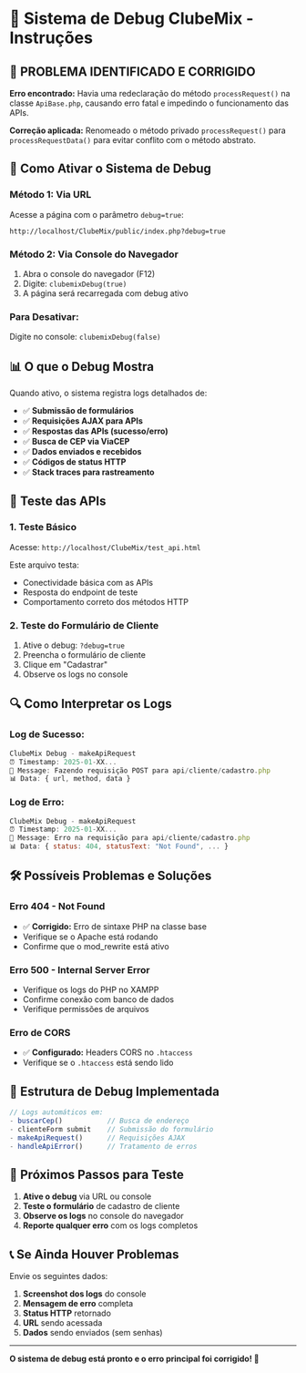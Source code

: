# 🐛 Sistema de Debug ClubeMix - Instruções

## 🔧 **PROBLEMA IDENTIFICADO E CORRIGIDO**

**Erro encontrado:** Havia uma redeclaração do método `processRequest()` na classe `ApiBase.php`, causando erro fatal e impedindo o funcionamento das APIs.

**Correção aplicada:** Renomeado o método privado `processRequest()` para `processRequestData()` para evitar conflito com o método abstrato.

## 🚀 **Como Ativar o Sistema de Debug**

### **Método 1: Via URL**
Acesse a página com o parâmetro `debug=true`:
```
http://localhost/ClubeMix/public/index.php?debug=true
```

### **Método 2: Via Console do Navegador**
1. Abra o console do navegador (F12)
2. Digite: `clubemixDebug(true)`
3. A página será recarregada com debug ativo

### **Para Desativar:**
Digite no console: `clubemixDebug(false)`

## 📊 **O que o Debug Mostra**

Quando ativo, o sistema registra logs detalhados de:

- ✅ **Submissão de formulários**
- ✅ **Requisições AJAX para APIs**
- ✅ **Respostas das APIs (sucesso/erro)**
- ✅ **Busca de CEP via ViaCEP**
- ✅ **Dados enviados e recebidos**
- ✅ **Códigos de status HTTP**
- ✅ **Stack traces para rastreamento**

## 🧪 **Teste das APIs**

### **1. Teste Básico**
Acesse: `http://localhost/ClubeMix/test_api.html`

Este arquivo testa:
- Conectividade básica com as APIs
- Resposta do endpoint de teste
- Comportamento correto dos métodos HTTP

### **2. Teste do Formulário de Cliente**
1. Ative o debug: `?debug=true`
2. Preencha o formulário de cliente
3. Clique em "Cadastrar"
4. Observe os logs no console

## 🔍 **Como Interpretar os Logs**

### **Log de Sucesso:**
```javascript
ClubeMix Debug - makeApiRequest
⏰ Timestamp: 2025-01-XX...
📝 Message: Fazendo requisição POST para api/cliente/cadastro.php
📊 Data: { url, method, data }
```

### **Log de Erro:**
```javascript
ClubeMix Debug - makeApiRequest
⏰ Timestamp: 2025-01-XX...
📝 Message: Erro na requisição para api/cliente/cadastro.php
📊 Data: { status: 404, statusText: "Not Found", ... }
```

## 🛠️ **Possíveis Problemas e Soluções**

### **Erro 404 - Not Found**
- ✅ **Corrigido:** Erro de sintaxe PHP na classe base
- Verifique se o Apache está rodando
- Confirme que o mod_rewrite está ativo

### **Erro 500 - Internal Server Error**
- Verifique os logs do PHP no XAMPP
- Confirme conexão com banco de dados
- Verifique permissões de arquivos

### **Erro de CORS**
- ✅ **Configurado:** Headers CORS no `.htaccess`
- Verifique se o `.htaccess` está sendo lido

## 📝 **Estrutura de Debug Implementada**

```javascript
// Logs automáticos em:
- buscarCep()           // Busca de endereço
- clienteForm submit    // Submissão do formulário
- makeApiRequest()      // Requisições AJAX
- handleApiError()      // Tratamento de erros
```

## 🎯 **Próximos Passos para Teste**

1. **Ative o debug** via URL ou console
2. **Teste o formulário** de cadastro de cliente
3. **Observe os logs** no console do navegador
4. **Reporte qualquer erro** com os logs completos

## 📞 **Se Ainda Houver Problemas**

Envie os seguintes dados:

1. **Screenshot dos logs** do console
2. **Mensagem de erro** completa
3. **Status HTTP** retornado
4. **URL** sendo acessada
5. **Dados** sendo enviados (sem senhas)

---

**O sistema de debug está pronto e o erro principal foi corrigido! 🚀**
